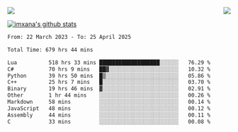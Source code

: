<p>
  <a href="https://count.getloli.com/"><img src="https://count.getloli.com/get/@xana.readme?theme=moebooru-h"></a>
  <img src="https://weather-icon.journeyad.repl.co/@hangzhou?v=1" align="right">
</p>


<a href="https://github.com/imxana"><img align="center" src="https://github-readme-stats.vercel.app/api?username=imxana&show_icons=true&include_all_commits=true&hide_border=tru&custom_title=imxana%27s%20Github%20Stats" alt="imxana's github stats" /></a> 

<!--START_SECTION:waka-->

```txt
From: 22 March 2023 - To: 25 April 2025

Total Time: 679 hrs 44 mins

Lua          518 hrs 33 mins ███████████████████░░░░░░   76.29 %
C#           70 hrs 9 mins   ██▓░░░░░░░░░░░░░░░░░░░░░░   10.32 %
Python       39 hrs 50 mins  █▒░░░░░░░░░░░░░░░░░░░░░░░   05.86 %
C++          25 hrs 7 mins   █░░░░░░░░░░░░░░░░░░░░░░░░   03.70 %
Binary       19 hrs 46 mins  ▓░░░░░░░░░░░░░░░░░░░░░░░░   02.91 %
Other        1 hr 44 mins    ░░░░░░░░░░░░░░░░░░░░░░░░░   00.26 %
Markdown     58 mins         ░░░░░░░░░░░░░░░░░░░░░░░░░   00.14 %
JavaScript   48 mins         ░░░░░░░░░░░░░░░░░░░░░░░░░   00.12 %
Assembly     44 mins         ░░░░░░░░░░░░░░░░░░░░░░░░░   00.11 %
C            33 mins         ░░░░░░░░░░░░░░░░░░░░░░░░░   00.08 %
```

<!--END_SECTION:waka-->
